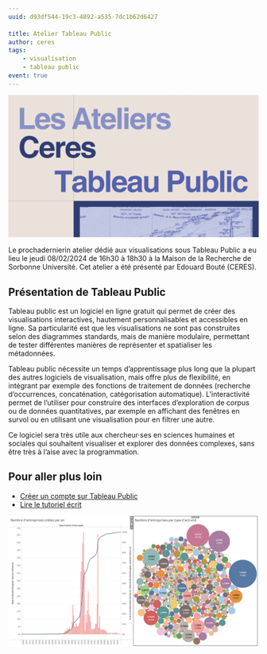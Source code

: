 ```yaml
---
uuid: d93df544-19c3-4892-a535-7dc1b62d6427

title: Atelier Tableau Public
author: ceres
tags:
    - visualisation
    - tableau public
event: true
---
```


![](atelier_tableau_public.png)

<aside>

Le prochadernierin atelier dédié aux visualisations sous Tableau Public a eu lieu le jeudi 08/02/2024 de 16h30 à 18h30 à la Maison de la Recherche de Sorbonne Université. Cet atelier a été présenté par Edouard Bouté (CERES).

</aside>

## Présentation de Tableau Public

Tableau public est un logiciel en ligne gratuit qui permet de créer des visualisations interactives, hautement personnalisables et accessibles en ligne. Sa particularité est que les visualisations ne sont pas construites selon des diagrammes standards, mais de manière modulaire, permettant de tester différentes manières de représenter et spatialiser les métadonnées.

Tableau public nécessite un temps d’apprentissage plus long que la plupart des autres logiciels de visualisation, mais offre plus de flexibilité, en intégrant par exemple des fonctions de traitement de données (recherche d’occurrences, concaténation, catégorisation automatique). L’interactivité permet de l’utiliser pour construire des interfaces d’exploration de corpus ou de données quantitatives, par exemple en affichant des fenêtres en survol ou en utilisant une visualisation pour en filtrer une autre.

Ce logiciel sera très utile aux chercheur·ses en sciences humaines et sociales qui souhaitent visualiser et explorer des données complexes, sans être très à l’aise avec la programmation.

## Pour aller plus loin

- [Créer un compte sur Tableau Public](https://public.tableau.com/desktop/signup_unification.html)
- [Lire le tutoriel écrit](https://ceres.sorbonne-universite.fr/5a7a8657-fc56-4603-b2ae-b728f0641c70/)

![](tableau-public.png)
